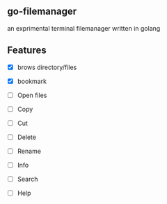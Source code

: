 ## go-filemanager
 an exprimental terminal filemanager written in golang

## Features

- [X] brows directory/files
- [X] bookmark
- [ ] Open files
- [ ] Copy  
- [ ] Cut
- [ ] Delete
- [ ] Rename
- [ ] Info
- [ ] Search
- [ ] Help

